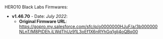 HERO10 Black Labs Firmwares:

- **v1.46.70** - Date: *July 2022*:
	- **Original Firmware URL**: https://gopro.my.salesforce.com/sfc/p/o0000000HJuF/a/3b000000NLnT/M8PtDEh.iLWdThUz91L3oEf1X6nRYhGq1glj4oQBq00
 

